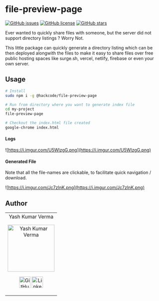 # file-preview-page

[![GitHub issues](https://img.shields.io/github/issues/hackcode-packages/file-preview-page?style=flat-square)](https://github.com/hackcode-packages/file-preview-page/issues)
[![GitHub license](https://img.shields.io/github/license/hackcode-packages/file-preview-page?style=flat-square)](https://github.com/hackcode-packages/file-preview-page/blob/master/LICENSE)
[![GitHub stars](https://img.shields.io/github/stars/hackcode-packages/file-preview-page?style=flat-square)](https://github.com/hackcode-packages/file-preview-page/stargazers)

Ever wanted to quickly share files with someone, but the server did not support directory listings ? Worry Not.

This little package can quickly generate a directory listing which can be then deployed alongwith the files to make it easy to share files over free public hosting spaces like surge.sh, vercel, netlify, firebase or even your own server.

## Usage

```bash
# Install
sudo npm i -g @hackcode/file-preview-page

# Run from directory where you want to generate index file
cd my-project
file-preview-page

# Checkout the index.html file created
google-chrome index.html
```

#### Logs

![https://i.imgur.com/U5WlzgG.png](https://i.imgur.com/U5WlzgG.png)

#### Generated File

Note that all the file-names are clickable, to facilitate quick navigation / download.

![https://i.imgur.com/Jc7zInK.png](https://i.imgur.com/Jc7zInK.png)

## Author

<table>
    <tr align="center">
        <td>Yash Kumar Verma
            <p align="center">
                <img src="https://avatars0.githubusercontent.com/u/14032427?s=460&u=9798dbec841cf1d70d57458958b38cb14b415b26&v=4"
                    width="150" height="150" alt="Yash Kumar Verma">
            </p>
            <p align="center">
                <a href="https://github.com/yashkumarverma"><img
                        src="http://www.iconninja.com/files/241/825/211/round-collaboration-social-github-code-circle-network-icon.svg"
                        width="36" height="36" alt="GitHub" /></a>
                <a href="https://www.linkedin.com/in/in/yash-kumar-verma">
                    <img src="http://www.iconninja.com/files/863/607/751/network-linkedin-social-connection-circular-circle-media-icon.svg"
                        width="36" height="36" alt="LinkedIn" />
                </a>
            </p>
        </td>
    </tr>
</table>
